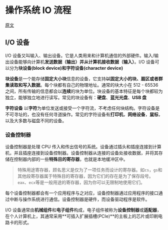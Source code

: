 # 操作系统 IO 流程
[原文](https://www.cnblogs.com/cxuanBlog/p/13156493.html)
## I/O 设备

I/O 设备又叫输入、输出设备。它是人类用来和计算机通信的外部硬件。输入/输出设备能够向计算机**发送数据（输出）**并从计算机**接收数据（输入）**。I/O 设备可以分为**块设备(block device)**和**字符设备(character device)**

**块设备**是一个能存储**固定大小块**信息的设备，它支持**以固定大小的块、扇区或者群集读取和写入数据**。每个块都有自己的物理地址。通常的块大小在 512 - 65536 之间，所有传输的信息都会以**连续**的块为单位。块设备的基本特征是每个块都较为独立，能够独立地进行读写。常见的块设备有：**硬盘**、**蓝光光盘**、**USB 盘**

**字符设备** 以**字符**为单位发送或接受一个字符流，不考虑任何块结构。字符设备是不可寻址的，也没有任何寻道操作。常见的字符设备有**打印机**，**网络设备**，**鼠标**，以及大多数与磁盘不同的设备。

### 设备控制器

设备控制器是处理 CPU 传入和传出信号的系统。设备通过插头和插座连接到计算机，并且插座连接到设备控制器。设备控制器从连接的设备处接收数据，并将其存储在控制器内部的一些**特殊目的寄存器**，也就是本地缓冲区中。

> 特殊用途寄存器，顾名思义是仅为了一项任务而设计的寄存器。如`cs`，`gs`和其他段寄存器属于特殊目的寄存器，因为它们的存在是为了保存段号。`eax`、`ecx`等是一般用途的寄存器，因为你可以无限制地使用它们。

每个设备控制器都会有一个应用程序与之对应，设备控制器通过应用程序的接口通过中断与操作系统进行通信。设备控制器是硬件，而设备驱动程序是软件。

I/O 设备通常由**机械组件**和**电子组件**构成，电子组件被称为**设备控制器**或**适配器**，在个人计算机上，其通常采用**可插入扩展插槽(PCIe)**的主板上的芯片或印刷电路卡的形式。